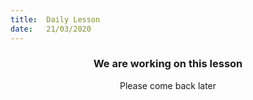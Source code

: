 ```yaml
---
title:  Daily Lesson
date:   21/03/2020
---
```


### <center>We are working on this lesson</center>
<center>Please come back later</center>